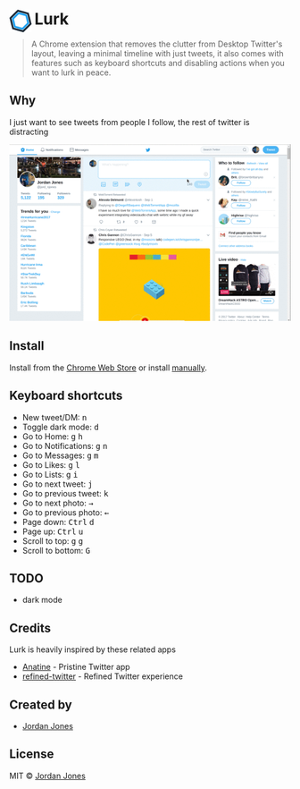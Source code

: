 # <img src="extension/icon.png" width="40" style="margin-right:5px" align="left"> Lurk

> A Chrome extension that removes the clutter from Desktop Twitter's layout, leaving a minimal timeline with just tweets, it also comes with features such as keyboard shortcuts and disabling actions when you want to lurk in peace.

## Why

I just want to see tweets from people I follow, the rest of twitter is distracting

![](screenshots/lurk.gif)

## Install
Install from the [Chrome Web Store](https://chrome.google.com/webstore/detail/lurk/pgfoeicbhpbgpcdgdmolagebpaheieeb)
or install [manually](http://superuser.com/a/247654/6877).

## Keyboard shortcuts

- New tweet/DM: <kbd>n</kbd>
- Toggle dark mode: <kbd>d</kbd>
- Go to Home: <kbd>g</kbd> <kbd>h</kbd>
- Go to Notifications: <kbd>g</kbd> <kbd>n</kbd>
- Go to Messages: <kbd>g</kbd> <kbd>m</kbd>
- Go to Likes: <kbd>g</kbd> <kbd>l</kbd>
- Go to Lists: <kbd>g</kbd> <kbd>i</kbd>
- Go to next tweet: <kbd>j</kbd>
- Go to previous tweet: <kbd>k</kbd>
- Go to next photo: <kbd>→</kbd>
- Go to previous photo: <kbd>←</kbd>
- Page down: <kbd>Ctrl</kbd> <kbd>d</kbd>
- Page up: <kbd>Ctrl</kbd> <kbd>u</kbd>
- Scroll to top: <kbd>g</kbd> <kbd>g</kbd>
- Scroll to bottom: <kbd>G</kbd>

## TODO
- dark mode

## Credits
Lurk is heavily inspired by these related apps
- [Anatine](https://github.com/sindresorhus/anatine) - Pristine Twitter app
- [refined-twitter](https://github.com/sindresorhus/refined-twitter) - Refined Twitter experience

## Created by

- [Jordan Jones](https://github.com/Pr0x1m4)

## License

MIT © [Jordan Jones](pr0x1m4.github.io)
